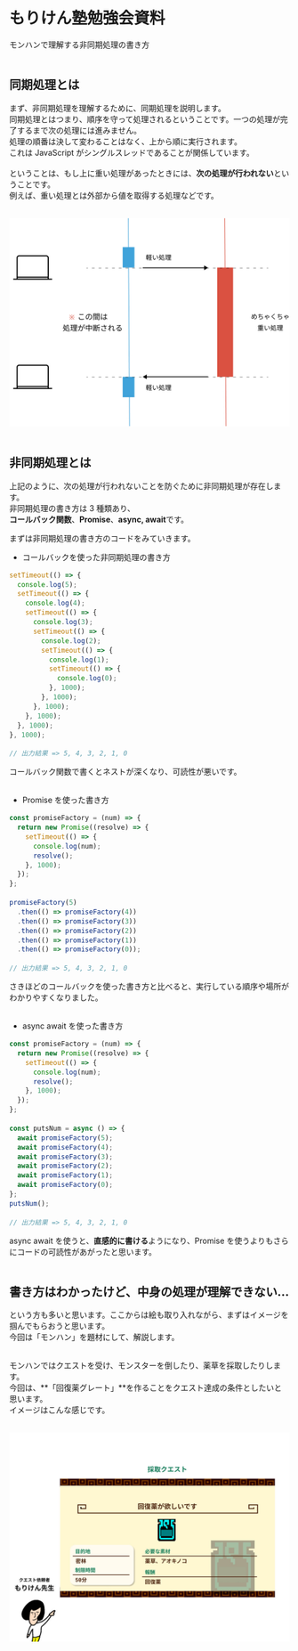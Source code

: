 # もりけん塾勉強会資料

モンハンで理解する非同期処理の書き方<br>
<br>

## 同期処理とは

まず、非同期処理を理解するために、同期処理を説明します。<br>
同期処理とはつまり、順序を守って処理されるということです。一つの処理が完了するまで次の処理には進みません。<br>
処理の順番は決して変わることはなく、上から順に実行されます。<br>
これは JavaScript がシングルスレッドであることが関係しています。<br>
<br>
ということは、もし上に重い処理があったときには、**次の処理が行われない**ということです。<br>
例えば、重い処理とは外部から値を取得する処理などです。<br>
<br>

![重たい同期処理](https://github.com/shouyamamoto/js-study/blob/images/image01.jpg)<br>
<br>

## 非同期処理とは

上記のように、次の処理が行われないことを防ぐために非同期処理が存在します。<br>
非同期処理の書き方は 3 種類あり、<br>
**コールバック関数**、**Promise**、**async, await**です。<br>

まずは非同期処理の書き方のコードをみていきます。

- コールバックを使った非同期処理の書き方

```javascript
setTimeout(() => {
  console.log(5);
  setTimeout(() => {
    console.log(4);
    setTimeout(() => {
      console.log(3);
      setTimeout(() => {
        console.log(2);
        setTimeout(() => {
          console.log(1);
          setTimeout(() => {
            console.log(0);
          }, 1000);
        }, 1000);
      }, 1000);
    }, 1000);
  }, 1000);
}, 1000);

// 出力結果 => 5, 4, 3, 2, 1, 0
```

コールバック関数で書くとネストが深くなり、可読性が悪いです。<br>
<br>

- Promise を使った書き方

```javascript
const promiseFactory = (num) => {
  return new Promise((resolve) => {
    setTimeout(() => {
      console.log(num);
      resolve();
    }, 1000);
  });
};

promiseFactory(5)
  .then(() => promiseFactory(4))
  .then(() => promiseFactory(3))
  .then(() => promiseFactory(2))
  .then(() => promiseFactory(1))
  .then(() => promiseFactory(0));

// 出力結果 => 5, 4, 3, 2, 1, 0
```

さきほどのコールバックを使った書き方と比べると、実行している順序や場所がわかりやすくなりました。<br>
<br>

- async await を使った書き方

```javascript
const promiseFactory = (num) => {
  return new Promise((resolve) => {
    setTimeout(() => {
      console.log(num);
      resolve();
    }, 1000);
  });
};

const putsNum = async () => {
  await promiseFactory(5);
  await promiseFactory(4);
  await promiseFactory(3);
  await promiseFactory(2);
  await promiseFactory(1);
  await promiseFactory(0);
};
putsNum();

// 出力結果 => 5, 4, 3, 2, 1, 0
```

async await を使うと、**直感的に書ける**ようになり、Promise を使うよりもさらにコードの可読性があがったと思います。<br>
<br>

## 書き方はわかったけど、中身の処理が理解できない...

という方も多いと思います。ここからは絵も取り入れながら、まずはイメージを掴んでもらおうと思います。<br>
今回は「モンハン」を題材にして、解説します。<br>
<br>

モンハンではクエストを受け、モンスターを倒したり、薬草を採取したりします。<br>
今回は、**「回復薬グレート」**を作ることをクエスト達成の条件としたいと思います。<br>
イメージはこんな感じです。<br>
<br>

![クエスト依頼](https://github.com/shouyamamoto/js-study/blob/images/image02.jpg)<br>
